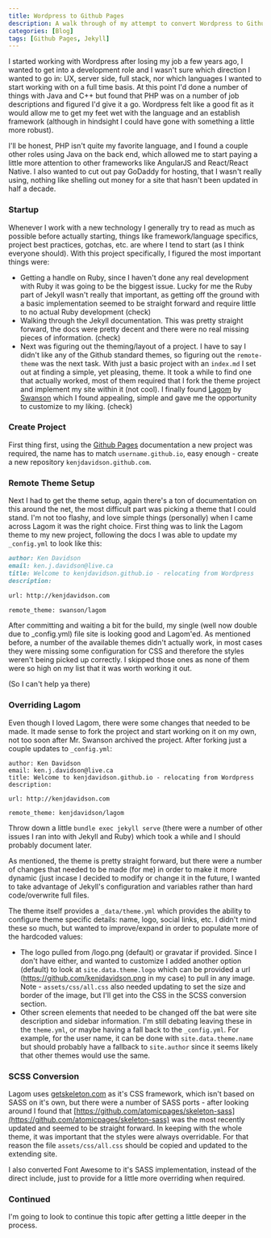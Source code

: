 ```yaml
---
title: Wordpress to Github Pages
description: A walk through of my attempt to convert Wordpress to Github pages. 
categories: [Blog]
tags: [Github Pages, Jekyll]
---
```


I started working with Wordpress after losing my job a few years ago, I wanted to get into a development role and I wasn't 
sure which direction I wanted to go in: UX, server side, full stack, nor which languages I wanted to start working with
on a full time basis.  At this point I'd done a number of things with Java and C++ but found that PHP was on a number
of job descriptions and figured I'd give it a go.  Wordpress felt like a good fit as it would allow me to get my feet wet
with the language and an establish framework (although in hindsight I could have gone with something a little more robust).

I'll be honest, PHP isn't quite my favorite language, and I found a couple other roles using Java on the back end, which
allowed me to start paying a little more attention to other frameworks like AngularJS and React/React Native.  I also wanted
to cut out pay GoDaddy for hosting, that I wasn't really using, nothing like shelling out money for a site that hasn't
been updated in half a decade.

### Startup

Whenever I work with a new technology I generally try to read as much as possible before actually starting, things like
framework/language specifics, project best practices, gotchas, etc. are where I tend to start (as I think everyone
should).  With this project specifically, I figured the most important things were:

- Getting a handle on Ruby, since I haven't done any real development with Ruby it was going to be the biggest issue.  Lucky
for me the Ruby part of Jekyll wasn't really that important, as getting off the ground with a basic implementation seemed
to be straight forward and require little to no actual Ruby development (check)
- Walking through the Jekyll documentation.  This was pretty straight forward, the docs were pretty decent and there were no
real missing pieces of information. (check)
- Next was figuring out the theming/layout of a project.  I have to say I didn't like any of the Github standard themes, so 
figuring out the `remote-theme` was the next task.  With just a basic project with an `index.md` I set out at finding a simple,
yet pleasing, theme.  It took a while to find one that actually worked, most of them required that I fork the theme project
and implement my site within it (not cool).  I finally found [Lagom](https://github.com/swanson/lagom) by 
[Swanson](https://github.com/swanson) which I found appealing, simple and gave me the opportunity to customize to my liking. (check)

### Create Project

First thing first, using the [Github Pages](https://pages.github.com/) documentation a new project was required, the name has to match `username.github.io`, easy enough - create a new repository  `kenjdavidson.github.com`.  

### Remote Theme Setup

Next I had to get the theme setup, again there's a ton of documentation on this around the net, the most difficult part was picking a 
theme that I could stand.  I'm not too flashy, and love simple things (personally) when I came across Lagom it was the right choice. 
First thing was to link the Lagom theme to my new project, following the docs I was able to update my `_config.yml` to look like this:

```markdown
author: Ken Davidson
email: ken.j.davidson@live.ca
title: Welcome to kenjdavidson.github.io - relocating from Wordpress
description: 

url: http://kenjdavidson.com

remote_theme: swanson/lagom
```

After committing and waiting a bit for the build, my single (well now double due to _config.yml) file site is looking good and 
Lagom'ed.  As mentioned before, a number of the available themes didn't actually work, in most cases they were missing some
configuration for CSS and therefore the styles weren't being picked up correctly.  I skipped those ones as none of them were so
high on my list that it was worth working it out.

(So I can't help ya there)

### Overriding Lagom

Even though I loved Lagom, there were some changes that needed to be made.  It made sense to fork the project and start working on
it on my own, not too soon after Mr. Swanson archived the project.  After forking just a couple updates to `_config.yml`:

```
author: Ken Davidson
email: ken.j.davidson@live.ca
title: Welcome to kenjdavidson.github.io - relocating from Wordpress
description: 

url: http://kenjdavidson.com

remote_theme: kenjdavidson/lagom
```

Throw down a little `bundle exec jekyll serve` (there were a number of other issues I ran into with Jekyll and Ruby) which took a while
and I should probably document later.

As mentioned, the theme is pretty straight forward, but there were a number of changes that needed to be made (for me) in order
to make it more dynamic (just incase I decided to modify or change it in the future, I wanted to take advantage of Jekyll's
configuration and variables rather than hard code/overwrite full files.

The theme itself provides a `_data/theme.yml` which provides the ability to configure theme specific details: name, logo, 
social links, etc.  I didn't mind these so much, but wanted to improve/expand in order to populate more of the hardcoded
values:

- The logo pulled from /logo.png (default) or gravatar if provided.  Since I don't have either, and wanted to customize I added
another option (default) to look at `site.data.theme.logo` which can be provided a url (https://github.com/kenjdavidson.png in my case)
to pull in any image.  Note - `assets/css/all.css` also needed updating to set the size and border of the image, but I'll get into
the CSS in the SCSS conversion section.
- Other screen elements that needed to be changed off the bat were site description and sidebar information.  I'm still debating 
leaving these in the `theme.yml`, or maybe having a fall back to the `_config.yml`.  For example, for the user name, it can be done 
with `site.data.theme.name` but should probably have a fallback to `site.author` since it seems likely that other themes would use the
same.

### SCSS Conversion

Lagom uses [getskeleton.com](http://getskeleton.com) as it's CSS framework, which isn't based on SASS on it's own, but there were a number of SASS ports - after looking around I found that [https://github.com/atomicpages/skeleton-sass](https://github.com/atomicpages/skeleton-sass) was the most recently updated and seemed to be straight forward.  In keeping with the whole theme, it was important that the styles were always overridable.  For that reason the file `assets/css/all.css` should be copied and updated to the extending site. 

I also converted Font Awesome to it's SASS implementation, instead of the direct include, just to provide for a little more overriding when required.

### Continued

I'm going to look to continue this topic after getting a little deeper in the process.
